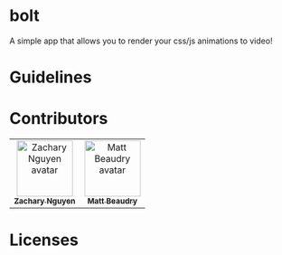 # bolt
A simple app that allows you to render your css/js animations to video!



# Guidelines


# Contributors
<table>
  <tr>
    <td align="center"><a href='https://github.com/zachary-nguyen'><img src='https://github.com/zachary-nguyen.png?size=99' width='99px;' alt='Zachary Nguyen avatar'/><br/>
    <sub><b>Zachary Nguyen</b></sub></a></td>
    <td align="center"><a href='https://github.com/Mattibdry'><img src='https://github.com/Mattibdry.png?size=99' width='99px;' alt='Matt Beaudry avatar'/><br/>
    <sub><b>Matt Beaudry</b></sub></a></td>
  </tr>
</table>

# Licenses
